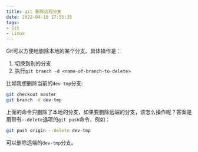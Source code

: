 ```yaml
---
title: git 删除远程分支
date: 2022-04-10 17:55:35
tags:
- Git
- Linux
---
```

Git可以方便地删除本地的某个分支。具体操作是：
1. 切换到别的分支
2. 执行`git branch -d <name-of-branch-to-delete>`

比如我想删除当前的`dev-tmp`分支:
```bash
git checkout master
git branch -d dev-tmp
```

上面的命令只删除了本地的分支，如果要删除远端的分支，该怎么操作呢？答案是用带有`--delete`选项的`git push`命令，例如：
```bash
git push origin --delete dev-tmp
```
可以删除远端的`dev-tmp`分支。

